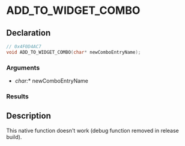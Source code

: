 # ADD_TO_WIDGET_COMBO

## Declaration
```cpp
// 0x4F0D4AC7
void ADD_TO_WIDGET_COMBO(char* newComboEntryName);
```

### Arguments
- **char*:** newComboEntryName

### Results

## Description
This native function doesn't work (debug function removed in release build).
